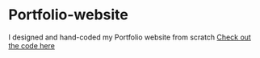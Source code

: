 # Portfolio-website
I designed and hand-coded my Portfolio website from scratch
[Check out the code here](https://www.google.com)
